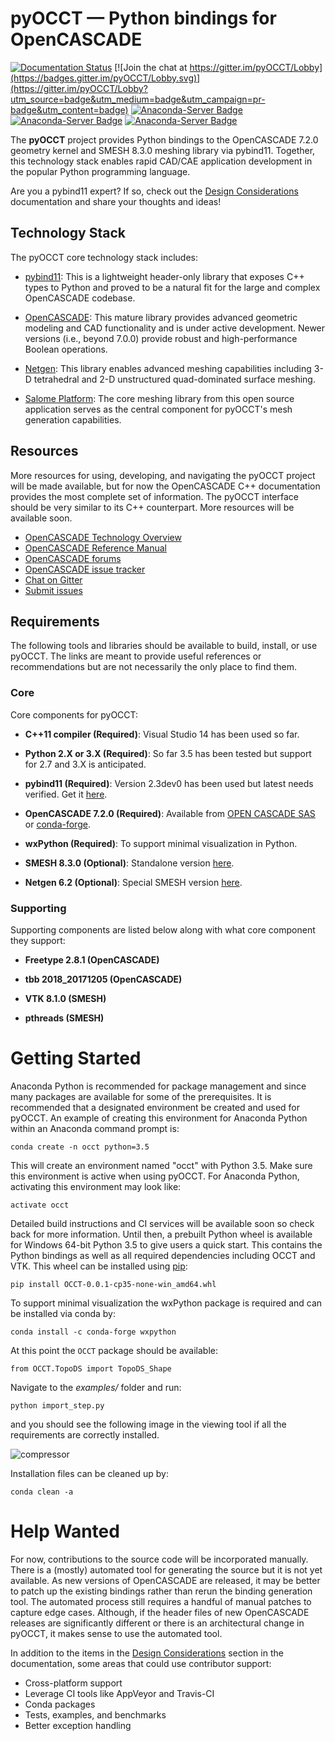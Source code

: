# pyOCCT — Python bindings for OpenCASCADE

[![Documentation Status](https://readthedocs.org/projects/pyocct/badge/?version=latest)](http://pyocct.readthedocs.io/en/latest/?badge=latest)
[![Join the chat at https://gitter.im/pyOCCT/Lobby](https://badges.gitter.im/pyOCCT/Lobby.svg)](https://gitter.im/pyOCCT/Lobby?utm_source=badge&utm_medium=badge&utm_campaign=pr-badge&utm_content=badge)
[![Anaconda-Server Badge](https://anaconda.org/trelau/pyocct/badges/installer/conda.svg)](https://conda.anaconda.org/trelau)
[![Anaconda-Server Badge](https://anaconda.org/trelau/pyocct/badges/downloads.svg)](https://anaconda.org/trelau/pyocct)
[![Anaconda-Server Badge](https://anaconda.org/trelau/pyocct/badges/latest_release_date.svg)](https://anaconda.org/trelau/pyocct)

The **pyOCCT** project provides Python bindings to the OpenCASCADE 7.2.0
geometry kernel and SMESH 8.3.0 meshing library via pybind11. Together, this
technology stack enables rapid CAD/CAE application development in the popular
Python programming language.

Are you a pybind11 expert? If so, check out the
[Design Considerations](http://pyocct.readthedocs.io/en/latest/dev.html#design-considerations)
documentation and share your thoughts and ideas!

## Technology Stack
The pyOCCT core technology stack includes:

* [pybind11](https://github.com/pybind/pybind11): This is a lightweight
  header-only library that exposes C++ types to Python and proved to be a
  natural fit for the large and complex OpenCASCADE codebase.

* [OpenCASCADE](https://www.opencascade.com): This mature library provides
  advanced geometric modeling and CAD functionality and is under active
  development. Newer versions (i.e., beyond 7.0.0) provide robust and
  high-performance Boolean operations.

* [Netgen](https://sourceforge.net/projects/netgen-mesher): This library
  enables advanced meshing capabilities including 3-D tetrahedral and 2-D
  unstructured quad-dominated surface meshing.

* [Salome Platform](http://www.salome-platform.org): The core meshing library
  from this open source application serves as the central component for
  pyOCCT's mesh generation capabilities.

## Resources
More resources for using, developing, and navigating the pyOCCT project will be
made available, but for now the OpenCASCADE C++ documentation provides the most
complete set of information. The pyOCCT interface should be very similar to its
C++ counterpart. More resources will be available soon.

* [OpenCASCADE Technology Overview](https://www.opencascade.com/doc/occt-7.2.0/overview/html/index.html)
* [OpenCASCADE Reference Manual](https://www.opencascade.com/doc/occt-7.2.0/refman/html/index.html)
* [OpenCASCADE forums](https://www.opencascade.com/forums)
* [OpenCASCADE issue tracker](https://tracker.dev.opencascade.org/)
* [Chat on Gitter](https://gitter.im/pyOCCT/Lobby)
* [Submit issues](https://github.com/LaughlinResearch/pyOCCT/issues)

## Requirements
The following tools and libraries should be available to build, install, or
use pyOCCT. The links are meant to provide useful references or recommendations
but are not necessarily the only place to find them.

### Core
Core components for pyOCCT:

* **C++11 compiler (Required)**: Visual Studio 14 has been used so far.

* **Python 2.X or 3.X (Required)**: So far 3.5 has been tested but support for
  2.7 and 3.X is anticipated.

* **pybind11 (Required)**: Version 2.3dev0 has been used but latest needs
  verified. Get it [here](https://github.com/pybind/pybind11).

* **OpenCASCADE 7.2.0 (Required)**: Available from [OPEN CASCADE SAS](https://www.opencascade.com/content/latest-release)
  or [conda-forge](https://anaconda.org/conda-forge/occt).
  
* **wxPython (Required)**: To support minimal visualization in Python.

* **SMESH 8.3.0 (Optional)**: Standalone version [here](https://github.com/LaughlinResearch/SMESH).

* **Netgen 6.2 (Optional)**: Special SMESH version [here](https://github.com/LaughlinResearch/netgen4smesh).

### Supporting
Supporting components are listed below along with what core component they
support:

* **Freetype 2.8.1 (OpenCASCADE)**

* **tbb 2018_20171205 (OpenCASCADE)**

* **VTK 8.1.0 (SMESH)**

* **pthreads (SMESH)**

# Getting Started
Anaconda Python is recommended for package management and since
many packages are available for some of the prerequisites. It is recommended
that a designated environment be created and used for pyOCCT. An example of
creating this environment for Anaconda Python within an Anaconda command prompt
is:

    conda create -n occt python=3.5

This will create an environment named "occt" with Python 3.5. Make sure this
environment is active when using pyOCCT. For Anaconda Python, activating this
environment may look like:

    activate occt

Detailed build instructions and CI services will be available soon so check
back for more information. Until then, a prebuilt Python wheel is available for
Windows 64-bit Python 3.5 to give users a quick start. This contains the Python
bindings as well as all required dependencies including OCCT and VTK. This
wheel can be installed using [pip](https://pypi.python.org/pypi/pip/):

    pip install OCCT-0.0.1-cp35-none-win_amd64.whl
    
To support minimal visualization the wxPython package is required and can be
installed via conda by:

    conda install -c conda-forge wxpython
    
At this point the ``OCCT`` package should be available:

    from OCCT.TopoDS import TopoDS_Shape

Navigate to the *examples/* folder and run:

    python import_step.py
    
and you should see the following image in the viewing tool if all the
requirements are correctly installed.

![compressor](./docs/source/resources/compressor.jpg)

Installation files can be cleaned up by:

    conda clean -a

# Help Wanted
For now, contributions to the source code will be incorporated manually. There
is a (mostly) automated tool for generating the source but it is not yet
available. As new versions of OpenCASCADE are released, it may be better to
patch up the existing bindings rather than rerun the binding generation tool.
The automated process still requires a handful of manual patches to capture
edge cases. Although, if the header files of new OpenCASCADE releases are
significantly different or there is an architectural change in pyOCCT, it makes
sense to use the automated tool.

In addition to the items in the
[Design Considerations](http://pyocct.readthedocs.io/en/latest/dev.html#design-considerations)
section in the documentation, some areas that could use contributor support:

* Cross-platform support
* Leverage CI tools like AppVeyor and Travis-CI
* Conda packages
* Tests, examples, and benchmarks
* Better exception handling
